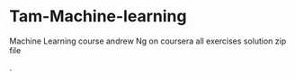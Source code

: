 # Tam-Machine-learning
Machine Learning course
andrew Ng on coursera
all exercises solution
zip file


.

